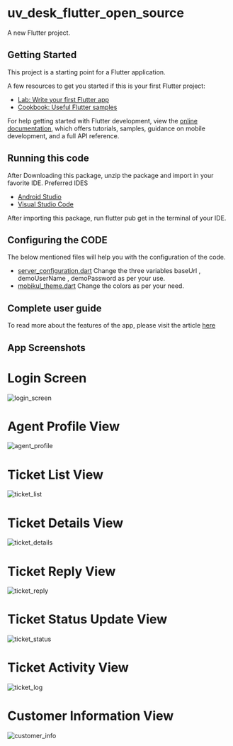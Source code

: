 # uv_desk_flutter_open_source

A new Flutter project.

## Getting Started

This project is a starting point for a Flutter application.

A few resources to get you started if this is your first Flutter project:

- [Lab: Write your first Flutter app](https://docs.flutter.dev/get-started/codelab)
- [Cookbook: Useful Flutter samples](https://docs.flutter.dev/cookbook)

For help getting started with Flutter development, view the
[online documentation](https://docs.flutter.dev/), which offers tutorials,
samples, guidance on mobile development, and a full API reference.




## Running this code
After Downloading this package, unzip the package and import in your favorite IDE. 
Preferred IDES 
- [Android Studio](https://developer.android.com/studio)
- [Visual Studio Code](https://code.visualstudio.com/)

After importing this package, run flutter pub get in the terminal of your IDE.



## Configuring the CODE
The below mentioned files will help you with the configuration of the code.
- [server_configuration.dart](https://github.com/uvdesk/mobile_app/blob/main/lib/mobikul-uvdesk/configuration/server_configuration.dart)
  Change the three variables baseUrl , demoUserName , demoPassword as per your use.
- [mobikul_theme.dart](https://github.com/uvdesk/mobile_app/blob/main/lib/mobikul-uvdesk/configuration/mobikul_theme.dart)
  Change the colors as per your need.

## Complete user guide
To read more about the features of the app, please visit the article [here](https://www.uvdesk.com/en/blog/uvdesk-open-source-flutter-mobile-app/)

## App Screenshots

# Login Screen
![login_screen](screenshots/login_screen.png)

# Agent Profile View
![agent_profile](screenshots/agent_profile.png)

# Ticket List View
![ticket_list](screenshots/ticket_list.png)

# Ticket Details View
![ticket_details](screenshots/ticket_details.png)

# Ticket Reply View
![ticket_reply](screenshots/ticket_reply.png)

# Ticket Status Update View
![ticket_status](screenshots/ticket_status.png)

# Ticket Activity View
![ticket_log](screenshots/ticket_log.png)

# Customer Information View
![customer_info](screenshots/customer_info.png)

